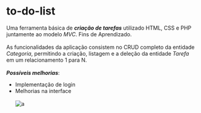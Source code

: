 # to-do-list
Uma ferramenta básica de ***criação de tarefas*** utilizado HTML, CSS e PHP juntamente ao modelo _MVC_. Fins de Aprendizado.
 <br/> <br/>
 As funcionalidades da aplicação consistem no CRUD completo da entidade _Categoria_, permitindo a criação, listagem e a deleção da entidade _Tarefa_ em um relacionamento 1 para N.
 <br/>
 <br/>
 ***Possíveis melhorias***: 
 <br/>
 * Implementação de login 
 * Melhorias na interface
<br/> <br/>
![a](https://user-images.githubusercontent.com/76602039/220474261-0dc2b043-1642-4612-9b37-11086a8185c6.png)
